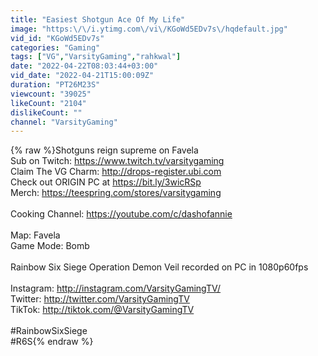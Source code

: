 ```yaml
---
title: "Easiest Shotgun Ace Of My Life"
image: "https:\/\/i.ytimg.com\/vi\/KGoWd5EDv7s\/hqdefault.jpg"
vid_id: "KGoWd5EDv7s"
categories: "Gaming"
tags: ["VG","VarsityGaming","rahkwal"]
date: "2022-04-22T08:03:44+03:00"
vid_date: "2022-04-21T15:00:09Z"
duration: "PT26M23S"
viewcount: "39025"
likeCount: "2104"
dislikeCount: ""
channel: "VarsityGaming"
---
```

{% raw %}Shotguns reign supreme on Favela<br />Sub on Twitch: <a rel="nofollow" target="blank" href="https://www.twitch.tv/varsitygaming">https://www.twitch.tv/varsitygaming</a><br />Claim The VG Charm: <a rel="nofollow" target="blank" href="http://drops-register.ubi.com">http://drops-register.ubi.com</a><br />Check out ORIGIN PC at <a rel="nofollow" target="blank" href="https://bit.ly/3wicRSp">https://bit.ly/3wicRSp</a><br />Merch: <a rel="nofollow" target="blank" href="https://teespring.com/stores/varsitygaming">https://teespring.com/stores/varsitygaming</a><br /><br />Cooking Channel: <a rel="nofollow" target="blank" href="https://youtube.com/c/dashofannie">https://youtube.com/c/dashofannie</a><br /><br />Map: Favela<br />Game Mode: Bomb<br /><br />Rainbow Six Siege Operation Demon Veil recorded on PC in 1080p60fps<br /><br />Instagram: <a rel="nofollow" target="blank" href="http://instagram.com/VarsityGamingTV/">http://instagram.com/VarsityGamingTV/</a><br />Twitter: <a rel="nofollow" target="blank" href="http://twitter.com/VarsityGamingTV">http://twitter.com/VarsityGamingTV</a><br />TikTok: <a rel="nofollow" target="blank" href="http://tiktok.com/@VarsityGamingTV">http://tiktok.com/@VarsityGamingTV</a><br /><br />#RainbowSixSiege<br />#R6S{% endraw %}

